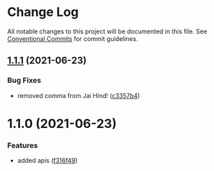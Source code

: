 # Change Log

All notable changes to this project will be documented in this file.
See [Conventional Commits](https://conventionalcommits.org) for commit guidelines.

## [1.1.1](https://github.com/devjayantmalik/fake/compare/apis@1.1.0...apis@1.1.1) (2021-06-23)


### Bug Fixes

* removed comma from Jai Hind! ([c3357b4](https://github.com/devjayantmalik/fake/commit/c3357b41a4dafba4e8a3fdd207724a0e1da53169))





# 1.1.0 (2021-06-23)


### Features

* added apis ([f316f49](https://github.com/devjayantmalik/fake/commit/f316f49e3b916dd21e0d7e96605fe655d29075f3))
